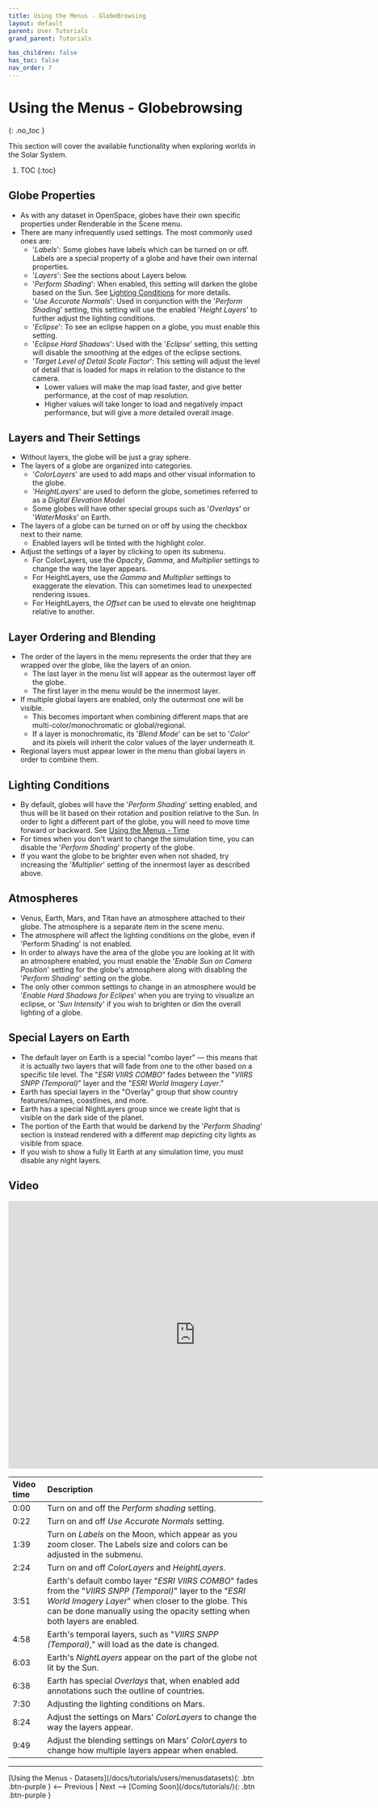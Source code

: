 ```yaml
---
title: Using the Menus - GlobeBrowsing
layout: default
parent: User Tutorials
grand_parent: Tutorials

has_children: false
has_toc: false
nav_order: 7
---
```




# Using the Menus - Globebrowsing
{: .no_toc }

This section will cover the available functionality when exploring worlds in the Solar System.

1. TOC
{:toc}

## Globe Properties
 - As with any dataset in OpenSpace, globes have their own specific properties under Renderable in the Scene menu. 
 - There are many infrequently used settings. The most commonly used ones are:
    - '_Labels_': Some globes have labels which can be turned on or off. Labels are a special property of a globe and have their own internal properties.
    - '_Layers_': See the sections about Layers below.
    - '_Perform Shading_': When enabled, this setting will darken the globe based on the Sun. See [Lighting Conditions](#lighting-conditions) for more details.
    - '_Use Accurate Normals_': Used in conjunction with the '_Perform Shading_' setting, this setting will use the enabled '_Height Layers_' to further adjust the lighting conditions.
    - '_Eclipse_': To see an eclipse happen on a globe, you must enable this setting.
    - '_Eclipse Hard Shadows_': Used with the '_Eclipse_' setting, this setting will disable the smoothing at the edges of the eclipse sections.
    - '_Target Level of Detail Scale Factor_': This setting will adjust the level of detail that is loaded for maps in relation to the distance to the camera. 
        - Lower values will make the map load faster, and give better performance, at the cost of map resolution.
        - Higher values will take longer to load and negatively impact performance, but will give a more detailed overall image.

## Layers and Their Settings
 - Without layers, the globe will be just a gray sphere.
 - The layers of a globe are organized into categories. 
    - '_ColorLayers_' are used to add maps and other visual information to the globe.
    - '_HeightLayers_' are used to deform the globe, sometimes referred to as a _Digital Elevation Model_
    - Some globes will have other special groups such as '_Overlays_' or '_WaterMasks_' on Earth.
 - The layers of a globe can be turned on or off by using the checkbox next to their name.
    - Enabled layers will be tinted with the highlight color.
 - Adjust the settings of a layer by clicking to open its submenu. 
    - For ColorLayers, use the _Opacity_, _Gamma_, and _Multiplier_ settings to change the way the layer appears.
    - For HeightLayers, use the _Gamma_ and _Multiplier_ settings to exaggerate the elevation. This can sometimes lead to unexpected rendering issues.
    - For HeightLayers, the _Offset_ can be used to elevate one heightmap relative to another.

## Layer Ordering and Blending
 - The order of the layers in the menu represents the order that they are wrapped over the globe, like the layers of an onion.
   - The last layer in the menu list will appear as the outermost layer off the globe.
   - The first layer in the menu would be the innermost layer.
 - If multiple global layers are enabled, only the outermost one will be visible.
   - This becomes important when combining different maps that are multi-color/monochromatic or global/regional.
   - If a layer is monochromatic, its '_Blend Mode_' can be set to '_Color_' and its pixels will inherit the color values of the layer underneath it. 
 - Regional layers must appear lower in the menu than global layers in order to combine them.

## Lighting Conditions
 - By default, globes will have the '_Perform Shading_' setting enabled, and thus will be lit based on their rotation and position relative to the Sun. In order to light a different part of the globe, you will need to move time forward or backward. See [Using the Menus - Time](/docs/tutorials/users/menustime)
 - For times when you don't want to change the simulation time, you can disable the '_Perform Shading_' property of the globe.
 - If you want the globe to be brighter even when not shaded, try increasing the '_Multiplier_' setting of the innermost layer as described above.

## Atmospheres
 - Venus, Earth, Mars, and Titan have an atmosphere attached to their globe. The atmosphere is a separate item in the scene menu.
 - The atmosphere will affect the lighting conditions on the globe, even if 'Perform Shading' is not enabled.
 - In order to always have the area of the globe you are looking at lit with an atmosphere enabled, you must enable the '_Enable Sun on Camera Position_' setting for the globe's atmosphere along with disabling the '_Perform Shading_' setting on the globe.
 - The only other common settings to change in an atmosphere would be '_Enable Hard Shadows for Eclipes_' when you are trying to visualize an eclipse, or '_Sun Intensity_' if you wish to brighten or dim the overall lighting of a globe.

## Special Layers on Earth
 - The default layer on Earth is a special "combo layer" — this means that it is actually two layers that will fade from one to the other based on a specific tile level. The "_ESRI VIIRS COMBO_" fades between the "_VIIRS SNPP (Temporal)_" layer and the "_ESRI World Imagery Layer_."
 - Earth has special layers in the "Overlay" group that show country features/names, coastlines, and more.  
 - Earth has a special NightLayers group since we create light that is visible on the dark side of the planet.
 - The portion of the Earth that would be darkend by the '_Perform Shading_' section is instead rendered with a different map depicting city lights as visible from space.
 - If you wish to show a fully lit Earth at any simulation time, you must disable any night layers.

## Video

<iframe width="740" height="530" src="https://www.youtube.com/embed/Bx_urBYAEqA" frameborder="0" allow="autoplay; encrypted-media" allowfullscreen></iframe>

| Video time | Description |
|:-------------|:------------------|
| 0:00 | Turn on and off the _Perform shading_ setting. |
| 0:22 | Turn on and off _Use Accurate Normals_ setting. |
| 1:39 | Turn on _Labels_ on the Moon, which appear as you zoom closer. The Labels size and colors can be adjusted in the submenu. |
| 2:24 | Turn on and off _ColorLayers_ and _HeightLayers_. |
| 3:51 | Earth's default combo layer "_ESRI VIIRS COMBO_" fades from the "_VIIRS SNPP (Temporal)_" layer to the "_ESRI World Imagery Layer_" when closer to the globe. This can be done manually using the opacity setting when both layers are enabled. |
| 4:58 | Earth's temporal layers, such as "_VIIRS SNPP (Temporal)_," will load as the date is changed. |
| 6:03 | Earth's _NightLayers_ appear on the part of the globe not lit by the Sun. |
| 6:38 | Earth has special _Overlays_ that, when enabled add annotations such the outline of countries. |
| 7:30 | Adjusting the lighting conditions on Mars. |
| 8:24 | Adjust the settings on Mars' _ColorLayers_ to change the way the layers appear. |
| 9:49 | Adjust the blending settings on Mars' _ColorLayers_ to change how multiple layers appear when enabled. |

---
<span class="v-align-middle">
[Using the Menus - Datasets](/docs/tutorials/users/menusdatasets){: .btn .btn-purple }
</span>
<span class="fs-6"><-- Previous |</span>
<span class="fs-6">Next -->  </span>
<span class="v-align-middle">
[Coming Soon](/docs/tutorials/){: .btn .btn-purple }
</span>

